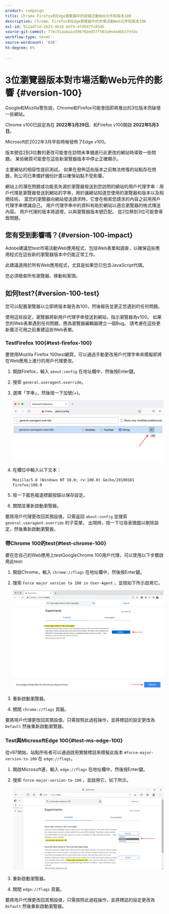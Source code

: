 ```yaml
---
product: campaign
title: Chrome Firefox和Edge瀏覽器中的促銷活動Web元件和版本100
description: Chrome、Firefox和Edge瀏覽器中的市場活動Web元件和版本100
exl-id: 912ad71e-2b23-4b16-b5f9-47d547fc83d5
source-git-commit: 77ec01aaba1e50676bed57f503a9e4e8bb1fe54c
workflow-type: tm+mt
source-wordcount: '634'
ht-degree: 0%

---
```


# 3位瀏覽器版本對市場活動Web元件的影響 {#version-100}

Google和Mozilla警告說，Chrome和Firefox可能會因即將推出的3位版本而破壞一些網站。

Chrome v100已設定為在 **2022年3月29日**、和Firefox v100開啟 **2022年5月3日**。

Microsoft於2022年3月早些時候發佈了Edge v100。

版本號從2到3位數的更改可能會在訪問未準備進行此更改的網站時導致一些問題。 某些網頁可能會在這些新瀏覽器版本中停止正確顯示。

主要網站的相容性提前測試。 如果在發佈這些版本之前無法修復的站點存在問題，則公司已準備好備份計畫以確保站點不受影響。

網站上的潛在問題或功能丟失源於瀏覽器發送到您訪問的網站的用戶代理字串：用戶代理是瀏覽器發送到網站的字串，用於讓網站知道您使用的瀏覽器和版本以及相關技術。 當您的瀏覽器向網站發送請求時，它會在檢索您請求的內容之前用用戶代理字串標識自己。 用戶代理字串中的資料有助於網站以適合瀏覽器的格式傳送內容。 用戶代理的版本將遞增，以與瀏覽器版本號匹配。 從2位移到3位可能會導致問題。

## 您有受到影響嗎？{#version-100-impact}

Adobe建議您test市場活動Web應用程式，包括Web表單和調查，以確保這些應用程式在這些新的瀏覽器版本中仍能正常工作。

此建議適用於所有Web應用程式，尤其是如果您已包含JavaScript代碼。

您必須檢查所有瀏覽器、移動和案頭。

## 如何test?{#version-100-test}

您可以配置瀏覽器以立即將版本報告為100，然後報告並更正您遇到的任何問題。

使用這些設定，瀏覽器將新用戶代理字串發送到網站，指示瀏覽器為v100。 如果您的Web表單遇到任何問題，應為瀏覽器編輯器建立一個Bug。 請考慮在這些更新廣泛可用之前重建這些Web表單。

### TestFirefox 100{#test-firefox-100}

要使用Mozilla Firefox 100test網頁，可以通過手動更改用戶代理字串來模擬即將在Web應用上進行的用戶代理更改。

1. 開啟Firefox，輸入 `about:config` 在地址欄中，然後按Enter鍵。
1. 搜索 `general.useragent.override`。
1. 選擇「字串」，然後按一下加號(+)。

   ![](assets/force-user-agent-firefox.png)

1. 在欄位中輸入以下文本：

   ```
   Mozilla/5.0 (Windows NT 10.0; rv:100.0) Gecko/20100101 Firefox/100.0
   ```

1. 按一下藍色複選標籤按鈕以保存設定。
1. 關閉並重新啟動瀏覽器。

要將用戶代理更改回其預設值，只需返回 `about:config` 並搜索 `general.useragent.override` 的子菜單。  出現時，按一下垃圾表徵圖以刪除設定，然後重新啟動瀏覽器。

### 帶Chrome 100的test{#test-chrome-100}

要在您自己的Web應用上testGoogleChrome 100用戶代理，可以使用以下步驟啟用此test:

1. 開啟Chrome，輸入 `chrome://flags` 在地址欄中，然後按Enter鍵。
1. 搜索 `Force major version to 100 in User-Agent` ，並按如下所示啟用它。

   ![](assets/force-user-agent-chrome.png)

1. 重新啟動瀏覽器。
1. 關閉 `chrome://flags` 頁籤。

要將用戶代理更改回其預設值，只需按照此過程操作，並將標誌的設定更改為 `Default` 然後重新啟動瀏覽器。


### Test與MicrosoftEdge 100{#test-ms-edge-100}

從v97開始，站點所有者可以通過啟用實驗標誌來模擬此版本  `#force-major-version-to-100` 在 `edge://flags`。

1. 開啟Microsoft邊，輸入 `edge://flags` 在地址欄中，然後按Enter鍵。
1. 搜索 `force-major-version-to-100` ，並啟用它，如下所示。

   ![](assets/force-user-agent-edge.png)

1. 重新啟動瀏覽器。
1. 關閉 `edge://flags` 頁籤。

要將用戶代理更改回其預設值，只需按照此過程操作，並將標誌的設定更改為 `Default` 然後重新啟動瀏覽器。
